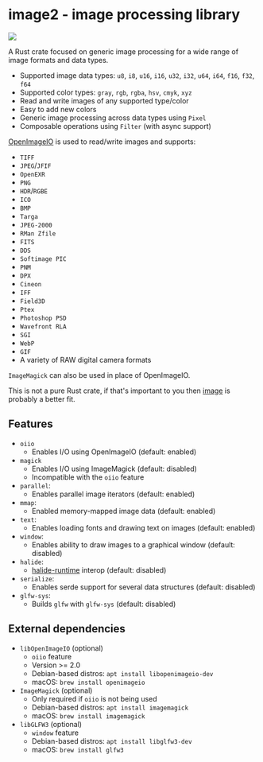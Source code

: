 # image2 - image processing library

<a href="https://crates.io/crates/image2">
    <img src="https://img.shields.io/crates/v/image2.svg">
</a>

A Rust crate focused on generic image processing for a wide range of image formats and data types.

- Supported image data types: `u8`, `i8`, `u16`, `i16`, `u32`, `i32`, `u64`, `i64`, `f16`, `f32`, `f64`
- Supported color types: `gray`, `rgb`, `rgba`, `hsv`, `cmyk`, `xyz`
- Read and write images of any supported type/color
- Easy to add new colors
- Generic image processing across data types using `Pixel`
- Composable operations using `Filter` (with async support)

[OpenImageIO](https://github.com/OpenImageIO/oiio) is used to read/write images and supports:
  - `TIFF`
  - `JPEG`/`JFIF`
  - `OpenEXR`
  - `PNG`
  - `HDR`/`RGBE`
  - `ICO`
  - `BMP`
  - `Targa`
  - `JPEG-2000`
  - `RMan Zfile`
  - `FITS`
  - `DDS`
  - `Softimage PIC`
  - `PNM`
  - `DPX`
  - `Cineon`
  - `IFF`
  - `Field3D`
  - `Ptex`
  - `Photoshop PSD`
  - `Wavefront RLA`
  - `SGI`
  - `WebP`
  - `GIF`
  - A variety of RAW digital camera formats

`ImageMagick` can also be used in place of OpenImageIO.

This is not a pure Rust crate, if that's important to you then [image](https://github.com/image-rs/image) is probably a better fit.

## Features

- `oiio`
  * Enables I/O using OpenImageIO (default: enabled)
- `magick`
  * Enables I/O using ImageMagick (default: disabled)
  * Incompatible with the `oiio` feature
- `parallel`:
  * Enables parallel image iterators (default: enabled)
- `mmap`:
  * Enabled memory-mapped image data (default: enabled)
- `text`:
  * Enables loading fonts and drawing text on images (default: enabled)
- `window`:
  * Enables ability to draw images to a graphical window (default: disabled)
- `halide`:
  * [halide-runtime](https://github.com/zshipko/halide-runtime) interop (default: disabled)
- `serialize`:
  * Enables serde support for several data structures (default: disabled)
- `glfw-sys`:
  * Builds `glfw` with `glfw-sys` (default: disabled)

## External dependencies

- `libOpenImageIO` (optional)
  * `oiio` feature
  * Version >= 2.0
  * Debian-based distros: `apt install libopenimageio-dev`
  * macOS: `brew install openimageio`
- `ImageMagick` (optional)
  * Only required if `oiio` is not being used
  * Debian-based distros: `apt install imagemagick`
  * macOS: `brew install imagemagick`
- `libGLFW3` (optional)
  * `window` feature
  * Debian-based distros: `apt install libglfw3-dev`
  * macOS: `brew install glfw3`


